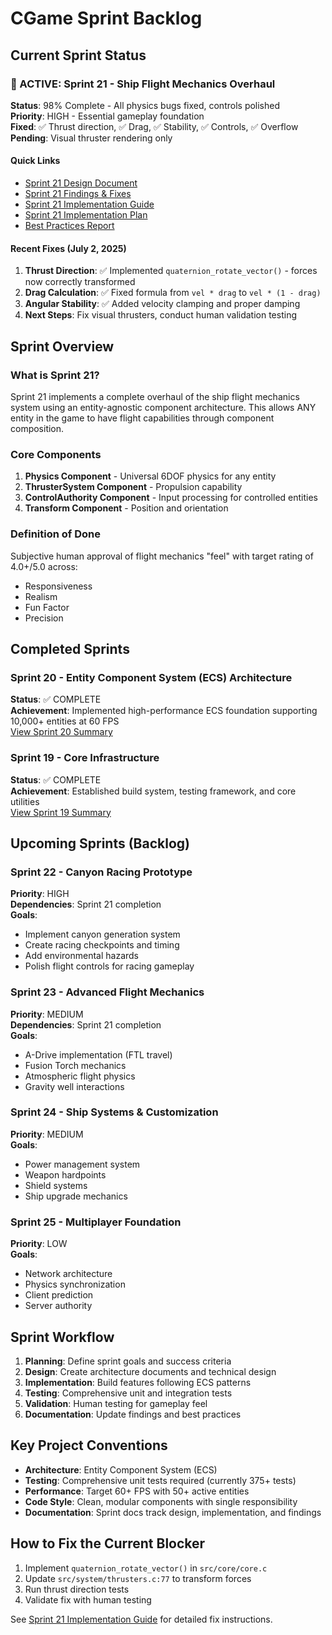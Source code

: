 # CGame Sprint Backlog

## Current Sprint Status

### 🚨 ACTIVE: Sprint 21 - Ship Flight Mechanics Overhaul
**Status**: 98% Complete - All physics bugs fixed, controls polished  
**Priority**: HIGH - Essential gameplay foundation  
**Fixed**: ✅ Thrust direction, ✅ Drag, ✅ Stability, ✅ Controls, ✅ Overflow  
**Pending**: Visual thruster rendering only

#### Quick Links
- [Sprint 21 Design Document](active/SPRINT_21_DESIGN.md)
- [Sprint 21 Findings & Fixes](active/SPRINT_21_FINDINGS_AND_FIXES.md)
- [Sprint 21 Implementation Guide](active/SPRINT_21_IMPLEMENTATION_GUIDE.md)
- [Sprint 21 Implementation Plan](active/SPRINT_21_IMPLEMENTATION_PLAN.md)
- [Best Practices Report](active/THRUST_AND_GAMEPAD_NAVIGATION_BEST_PRACTICES_REPORT.md)

#### Recent Fixes (July 2, 2025)
1. **Thrust Direction**: ✅ Implemented `quaternion_rotate_vector()` - forces now correctly transformed
2. **Drag Calculation**: ✅ Fixed formula from `vel * drag` to `vel * (1 - drag)`
3. **Angular Stability**: ✅ Added velocity clamping and proper damping
4. **Next Steps**: Fix visual thrusters, conduct human validation testing

## Sprint Overview

### What is Sprint 21?
Sprint 21 implements a complete overhaul of the ship flight mechanics system using an entity-agnostic component architecture. This allows ANY entity in the game to have flight capabilities through component composition.

### Core Components
1. **Physics Component** - Universal 6DOF physics for any entity
2. **ThrusterSystem Component** - Propulsion capability 
3. **ControlAuthority Component** - Input processing for controlled entities
4. **Transform Component** - Position and orientation

### Definition of Done
Subjective human approval of flight mechanics "feel" with target rating of 4.0+/5.0 across:
- Responsiveness
- Realism
- Fun Factor
- Precision

## Completed Sprints

### Sprint 20 - Entity Component System (ECS) Architecture
**Status**: ✅ COMPLETE  
**Achievement**: Implemented high-performance ECS foundation supporting 10,000+ entities at 60 FPS  
[View Sprint 20 Summary](completed/SPRINT_20_COMPLETE.md)

### Sprint 19 - Core Infrastructure
**Status**: ✅ COMPLETE  
**Achievement**: Established build system, testing framework, and core utilities  
[View Sprint 19 Summary](completed/SPRINT_19_COMPLETE.md)

## Upcoming Sprints (Backlog)

### Sprint 22 - Canyon Racing Prototype
**Priority**: HIGH  
**Dependencies**: Sprint 21 completion  
**Goals**:
- Implement canyon generation system
- Create racing checkpoints and timing
- Add environmental hazards
- Polish flight controls for racing gameplay

### Sprint 23 - Advanced Flight Mechanics
**Priority**: MEDIUM  
**Dependencies**: Sprint 21 completion  
**Goals**:
- A-Drive implementation (FTL travel)
- Fusion Torch mechanics
- Atmospheric flight physics
- Gravity well interactions

### Sprint 24 - Ship Systems & Customization
**Priority**: MEDIUM  
**Goals**:
- Power management system
- Weapon hardpoints
- Shield systems
- Ship upgrade mechanics

### Sprint 25 - Multiplayer Foundation
**Priority**: LOW  
**Goals**:
- Network architecture
- Physics synchronization
- Client prediction
- Server authority

## Sprint Workflow

1. **Planning**: Define sprint goals and success criteria
2. **Design**: Create architecture documents and technical design
3. **Implementation**: Build features following ECS patterns
4. **Testing**: Comprehensive unit and integration tests
5. **Validation**: Human testing for gameplay feel
6. **Documentation**: Update findings and best practices

## Key Project Conventions

- **Architecture**: Entity Component System (ECS)
- **Testing**: Comprehensive unit tests required (currently 375+ tests)
- **Performance**: Target 60+ FPS with 50+ active entities
- **Code Style**: Clean, modular components with single responsibility
- **Documentation**: Sprint docs track design, implementation, and findings

## How to Fix the Current Blocker

1. Implement `quaternion_rotate_vector()` in `src/core/core.c`
2. Update `src/system/thrusters.c:77` to transform forces
3. Run thrust direction tests
4. Validate fix with human testing

See [Sprint 21 Implementation Guide](active/SPRINT_21_IMPLEMENTATION_GUIDE.md) for detailed fix instructions.